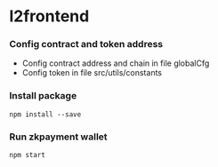 # l2frontend

### Config contract and token address
- Config contract address and chain in file globalCfg
- Config token in file src/utils/constants
### Install package

```
npm install --save
```

### Run zkpayment wallet
```
npm start
```
